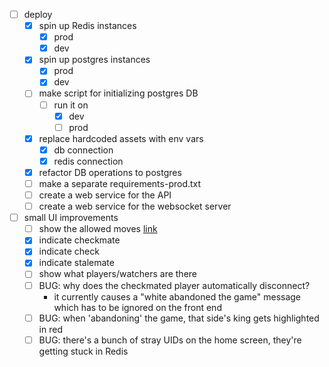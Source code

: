 - [ ] deploy
  - [x] spin up Redis instances
    - [x] prod
    - [x] dev
  - [x] spin up postgres instances
    - [x] prod
    - [x] dev
  - [ ] make script for initializing postgres DB
    - [ ] run it on 
      - [x] dev
      - [ ] prod
  - [x] replace hardcoded assets with env vars
    - [x] db connection
    - [x] redis connection
  - [x] refactor DB operations to postgres
  - [ ] make a separate requirements-prod.txt
  - [ ] create a web service for the API
  - [ ] create a web service for the websocket server
- [ ] small UI improvements
  - [ ] show the allowed moves [link][4]
  - [x] indicate checkmate
  - [x] indicate check
  - [x] indicate stalemate
  - [ ] show what players/watchers are there
  - [ ] BUG: why does the checkmated player automatically disconnect?
    - it currently causes a "white abandoned the game" message which has to be ignored on the front end
  - [ ] BUG: when 'abandoning' the game, that side's king gets highlighted in red
  - [ ] BUG: there's a bunch of stray UIDs on the home screen, they're getting stuck in Redis 

[4]: https://shaack.com/projekte/cm-chessboard/examples/validate-moves.html
